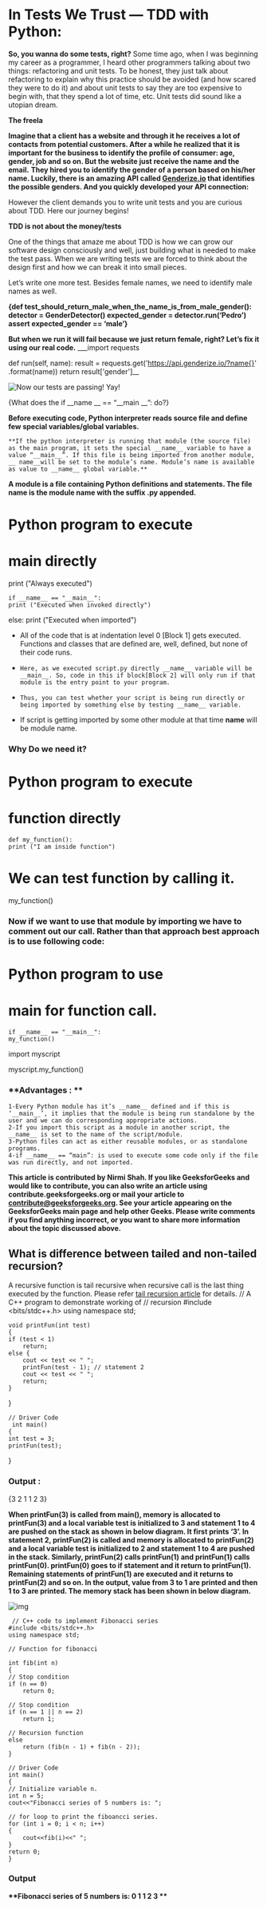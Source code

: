 # In Tests We Trust — TDD with Python:

__**So, you wanna do some tests, right?**__
Some time ago, when I was beginning my career as a programmer, I heard other programmers talking about two things: refactoring and unit tests. To be honest, they just talk about refactoring to explain why this practice should be avoided (and how scared they were to do it) and about unit tests to say they are too expensive to begin with, that they spend a lot of time, etc. Unit tests did sound like a utopian dream.

__**The freela**__

**Imagine that a client has a website and through it he receives a lot of contacts from potential customers. After a while he realized that it is important for the business to identify the profile of consumer: age, gender, job and so on. But the website just receive the name and the email.**
**They hired you to identify the gender of a person based on his/her name. Luckily, there is an amazing API called [Genderize.io](https://www.anapaulagomes.me/en/2017/09/07/In-Tests-We-Trust/Genderize.io) that identifies the possible genders. And you quickly developed your API connection:**

However the client demands you to write unit tests and you are curious about TDD. Here our journey begins!

__**TDD is not about the money/tests**__

One of the things that amaze me about TDD is how we can grow our software design consciously and well, just building what is needed to make the test pass. When we are writing tests we are forced to think about the design first and how we can break it into small pieces.

Let’s write one more test. Besides female names, we need to identify male names as well.

**{def test_should_return_male_when_the_name_is_from_male_gender():
    detector = GenderDetector()
    expected_gender = detector.run(‘Pedro’)
    assert expected_gender == ‘male’}**

 __But when we run it will fail because we just return female, right? Let’s fix it using our real code.__
   ___import requests

 def run(self, name):
    result = requests.get('https://api.genderize.io/?name{}'
 .format(name))
    return result['gender']__

![Now our tests are passing! Yay!](https://miro.medium.com/max/875/1*gxEKnrQuS7CO3hONTD7_hg.png)

{What does the if __name __ == “__main __”: do?}

__Before executing code, Python interpreter reads source file and define few special variables/global variables.__

    **If the python interpreter is running that module (the source file) as the main program, it sets the special __name__ variable to have a value “__main__”. If this file is being imported from another module, __ name__will be set to the module’s name. Module’s name is available as value to __name__ global variable.**

__A module is a file containing Python definitions and statements. The file name is the module name with the suffix .py appended.__

# Python program to execute
# main directly
print ("Always executed")

    if __name__ == "__main__":
	print ("Executed when invoked directly")
else:
	print ("Executed when imported")

* All of the code that is at indentation level 0 [Block 1] gets executed. Functions and classes that are defined are, well, defined, but none of their code runs.
*     Here, as we executed script.py directly __name__ variable will be __main__. So, code in this if block[Block 2] will only run if that module is the entry point to your program. 
*     Thus, you can test whether your script is being run directly or being imported by something else by testing __name__ variable.
* If script is getting imported by some other module at that time __name__ will be module name.

### Why Do we need it?
# Python program to execute
# function directly
    def my_function():
	print ("I am inside function")

# We can test function by calling it.
my_function()

### Now if we want to use that module by importing we have to comment out our call. Rather than that approach best approach is to use following code: 

# Python program to use
# main for function call.
    if __name__ == "__main__":
	my_function()

import myscript

myscript.my_function()

### __**Advantages : **__

    1-Every Python module has it’s __name__ defined and if this is ‘__main__’, it implies that the module is being run standalone by the user and we can do corresponding appropriate actions.
    2-If you import this script as a module in another script, the __name__ is set to the name of the script/module.
    3-Python files can act as either reusable modules, or as standalone programs.
    4-if __name__ == “main”: is used to execute some code only if the file was run directly, and not imported.

**This article is contributed by Nirmi Shah. If you like GeeksforGeeks and would like to contribute, you can also write an article using contribute.geeksforgeeks.org or mail your article to     contribute@geeksforgeeks.org. See your article appearing on the GeeksforGeeks main page and help other Geeks.
Please write comments if you find anything incorrect, or you want to share more information about the topic discussed above.**

##  What is difference between tailed and non-tailed recursion? 

A recursive function is tail recursive when recursive call is the last thing executed by the function. Please refer [tail recursion article](https://www.geeksforgeeks.org/tail-recursion/) for details. 
// A C++ program to demonstrate working of
// recursion
#include <bits/stdc++.h>
using namespace std;

    void printFun(int test)
    {
	if (test < 1)
		return;
	else {
		cout << test << " ";
		printFun(test - 1); // statement 2
		cout << test << " ";
		return;
	}
}

    // Driver Code
     int main()
    {
	int test = 3;
	printFun(test);
}

### Output : 
{3 2 1 1 2 3}

__**When printFun(3) is called from main(), memory is allocated to printFun(3) and a local variable test is initialized to 3 and statement 1 to 4 are pushed on the stack as shown in below diagram. It first prints ‘3’. In statement 2, printFun(2) is called and memory is allocated to printFun(2) and a local variable test is initialized to 2 and statement 1 to 4 are pushed in the stack. Similarly, printFun(2) calls printFun(1) and printFun(1) calls printFun(0). printFun(0) goes to if statement and it return to printFun(1). Remaining statements of printFun(1) are executed and it returns to printFun(2) and so on. In the output, value from 3 to 1 are printed and then 1 to 3 are printed. The memory stack has been shown in below diagram.**__

![img](https://media.geeksforgeeks.org/wp-content/cdn-uploads/recursion.jpg)

     // C++ code to implement Fibonacci series
    #include <bits/stdc++.h>
    using namespace std;

    // Function for fibonacci

    int fib(int n)
    {
	// Stop condition
	if (n == 0)
		return 0;

	// Stop condition
	if (n == 1 || n == 2)
		return 1;

	// Recursion function
	else
		return (fib(n - 1) + fib(n - 2));
    }

    // Driver Code
    int main()
    {
	// Initialize variable n.
	int n = 5;
	cout<<"Fibonacci series of 5 numbers is: ";

	// for loop to print the fiboancci series.
	for (int i = 0; i < n; i++)
	{
		cout<<fib(i)<<" ";
	}
	return 0;
    }

### Output

 __**Fibonacci series of 5 numbers is: 0 1 1 2 3 **__ 